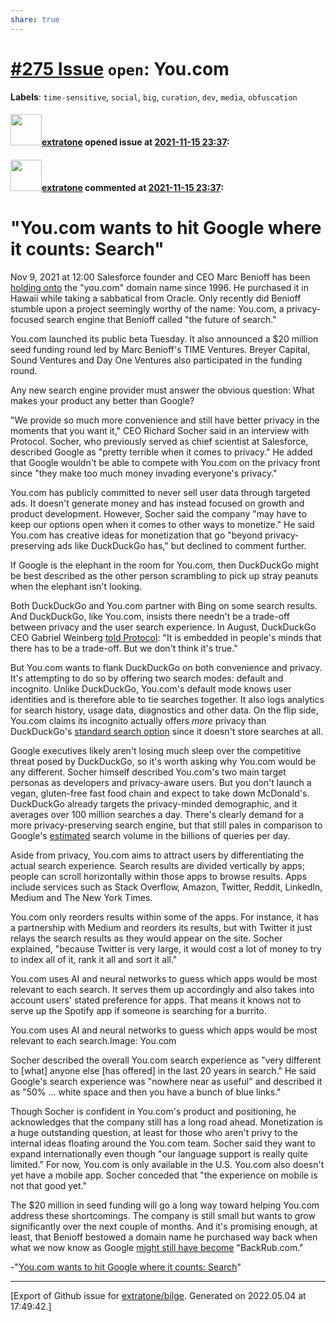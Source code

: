 ```yaml
---
share: true
---
```

# [\#275 Issue](https://github.com/extratone/bilge/issues/275) `open`: You.com
**Labels**: `time-sensitive`, `social`, `big`, `curation`, `dev`, `media`, `obfuscation`


#### <img src="https://avatars.githubusercontent.com/u/43663476?u=5047287ff0b8c3ce7f7e5858d204c9b3e57d8e44&v=4" width="50">[extratone](https://github.com/extratone) opened issue at [2021-11-15 23:37](https://github.com/extratone/bilge/issues/275):



#### <img src="https://avatars.githubusercontent.com/u/43663476?u=5047287ff0b8c3ce7f7e5858d204c9b3e57d8e44&v=4" width="50">[extratone](https://github.com/extratone) commented at [2021-11-15 23:37](https://github.com/extratone/bilge/issues/275#issuecomment-969440106):

# "You.com wants to hit Google where it counts: Search" 
Nov 9, 2021 at 12:00
Salesforce founder and CEO Marc Benioff has been [holding onto](https://www.sfchronicle.com/business/article/For-Marc-Benioff-it-s-all-about-You-com-13490657.php) the "you.com" domain name since 1996. He purchased it in Hawaii while taking a sabbatical from Oracle. Only recently did Benioff stumble upon a project seemingly worthy of the name: You.com, a privacy-focused search engine that Benioff called "the future of search." 

You.com launched its public beta Tuesday. It also announced a $20 million seed funding round led by Marc Benioff's TIME Ventures. Breyer Capital, Sound Ventures and Day One Ventures also participated in the funding round. 

Any new search engine provider must answer the obvious question: What makes your product any better than Google? 

"We provide so much more convenience and still have better privacy in the moments that you want it," CEO Richard Socher said in an interview with Protocol. Socher, who previously served as chief scientist at Salesforce, described Google as "pretty terrible when it comes to privacy." He added that Google wouldn't be able to compete with You.com on the privacy front since "they make too much money invading everyone's privacy." 

You.com has publicly committed to never sell user data through targeted ads. It doesn't generate money and has instead focused on growth and product development. However, Socher said the company "may have to keep our options open when it comes to other ways to monetize." He said You.com has creative ideas for monetization that go "beyond privacy-preserving ads like DuckDuckGo has," but declined to comment further.

If Google is the elephant in the room for You.com, then DuckDuckGo might be best described as the other person scrambling to pick up stray peanuts when the elephant isn't looking. 

Both DuckDuckGo and You.com partner with Bing on some search results. And DuckDuckGo, like You.com, insists there needn't be a trade-off between privacy and the user search experience. In August, DuckDuckGo CEO Gabriel Weinberg [told Protocol](https://www.protocol.com/duckduckgo-ceo-interview): "It is embedded in people's minds that there has to be a trade-off. But we don't think it's true." 

But You.com wants to flank DuckDuckGo on both convenience and privacy. It's attempting to do so by offering two search modes: default and incognito. Unlike DuckDuckGo, You.com's default mode knows user identities and is therefore able to tie searches together. It also logs analytics for search history, usage data, diagnostics and other data. On the flip side, You.com claims its incognito actually offers _more_ privacy than DuckDuckGo's [standard search option](https://duckduckgo.com/privacy) since it doesn't store searches at all.

Google executives likely aren't losing much sleep over the competitive threat posed by DuckDuckGo, so it's worth asking why You.com would be any different. Socher himself described You.com's two main target personas as developers and privacy-aware users. But you don't launch a vegan, gluten-free fast food chain and expect to take down McDonald's. DuckDuckGo already targets the privacy-minded demographic, and it averages over 100 million searches a day. There's clearly demand for a more privacy-preserving search engine, but that still pales in comparison to Google's [estimated](https://blog.hubspot.com/marketing/google-search-statistics#:~:text=How%20many%20Google%20searches%20per,trillion%20global%20searches%20per%20year.) search volume in the billions of queries per day. 

Aside from privacy, You.com aims to attract users by differentiating the actual search experience. Search results are divided vertically by apps; people can scroll horizontally within those apps to browse results. Apps include services such as Stack Overflow, Amazon, Twitter, Reddit, LinkedIn, Medium and The New York Times. 

You.com only reorders results within some of the apps. For instance, it has a partnership with Medium and reorders its results, but with Twitter it just relays the search results as they would appear on the site. Socher explained, "because Twitter is very large, it would cost a lot of money to try to index all of it, rank it all and sort it all." 

You.com uses AI and neural networks to guess which apps would be most relevant to each search. It serves them up accordingly and also takes into account users' stated preference for apps. That means it knows not to serve up the Spotify app if someone is searching for a burrito. 

You.com uses AI and neural networks to guess which apps would be most relevant to each search.Image: You.com

Socher described the overall You.com search experience as "very different to [what] anyone else [has offered] in the last 20 years in search." He said Google's search experience was "nowhere near as useful" and described it as "50% … white space and then you have a bunch of blue links."

Though Socher is confident in You.com's product and positioning, he acknowledges that the company still has a long road ahead. Monetization is a huge outstanding question, at least for those who aren't privy to the internal ideas floating around the You.com team. Socher said they want to expand internationally even though "our language support is really quite limited." For now, You.com is only available in the U.S. You.com also doesn't yet have a mobile app. Socher conceded that "the experience on mobile is not that good yet."

The $20 million in seed funding will go a long way toward helping You.com address these shortcomings. The company is still small but wants to grow significantly over the next couple of months. And it's promising enough, at least, that Benioff bestowed a domain name he purchased way back when what we now know as Google [might still have become](https://www.businessinsider.com/the-true-story-behind-googles-first-name-backrub-2015-10) "BackRub.com." 

-"[You.com wants to hit Google where it counts: Search](https://www.protocol.com/you-dot-com-benioff)"


-------------------------------------------------------------------------------



[Export of Github issue for [extratone/bilge](https://github.com/extratone/bilge). Generated on 2022.05.04 at 17:49:42.]
